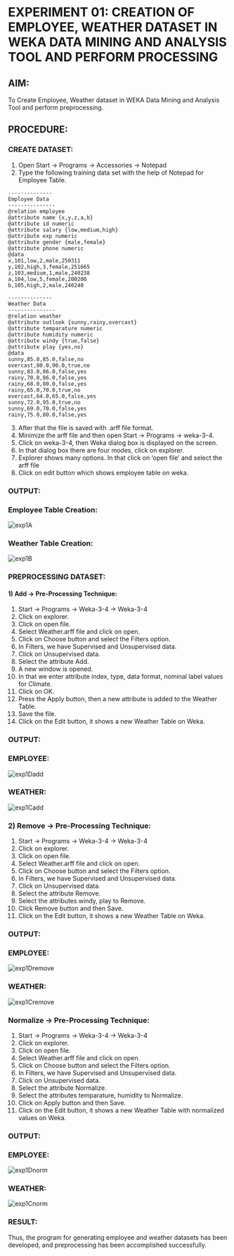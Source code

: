 # EXPERIMENT 01: CREATION OF EMPLOYEE, WEATHER DATASET IN WEKA DATA MINING AND ANALYSIS TOOL AND PERFORM PROCESSING

## AIM: 
  To Create Employee, Weather dataset in WEKA Data Mining and Analysis Tool and perform preprocessing.
## PROCEDURE: 
### CREATE DATASET:
1) Open Start -> Programs -> Accessories -> Notepad
2) Type the following training data set with the help of Notepad for Employee Table.

```
--------------
Employee Data
---------------
@relation employee
@attribute name {x,y,z,a,b}
@attribute id numeric
@attribute salary {low,medium,high}
@attribute exp numeric
@attribute gender {male,female}
@attribute phone numeric
@data
x,101,low,2,male,250311
y,102,high,3,female,251665
z,103,medium,1,male,240238
a,104,low,5,female,200200
b,105,high,2,male,240240

--------------
Weather Data
---------------
@relation weather
@attribute outlook {sunny,rainy,overcast}
@attribute temparature numeric
@attribute humidity numeric
@attribute windy {true,false}
@attribute play {yes,no}
@data
sunny,85.0,85.0,false,no
overcast,80.0,90.0,true,no
sunny,83.0,86.0,false,yes
rainy,70.0,86.0,false,yes
rainy,68.0,80.0,false,yes
rainy,65.0,70.0,true,no
overcast,64.0,65.0,false,yes
sunny,72.0,95.0,true,no
sunny,69.0,70.0,false,yes
rainy,75.0,80.0,false,yes
```
3) After that the file is saved with .arff file format.
4) Minimize the arff file and then open Start -> Programs -> weka-3-4.
5) Click on weka-3-4, then Weka dialog box is displayed on the screen.
6) In that dialog box there are four modes, click on explorer.
7) Explorer shows many options. In that click on ‘open file’ and select the arff file
8) Click on edit button which shows employee table on weka.

### OUTPUT:
### Employee Table Creation:
![exp1A](https://github.com/Rithigasri/WDM_EXP1/assets/93427256/6e53c491-4ba0-4853-aa46-1c068b3c72b6)
### Weather Table Creation:
![exp1B](https://github.com/Rithigasri/WDM_EXP1/assets/93427256/740038c4-93c0-43cb-a7db-ff2bb86e85e4)

### PREPROCESSING DATASET:
#### 1) Add -> Pre-Processing Technique:
1) Start -> Programs -> Weka-3-4 -> Weka-3-4
2) Click on explorer.
3) Click on open file.
4) Select Weather.arff file and click on open.
5) Click on Choose button and select the Filters option.
6) In Filters, we have Supervised and Unsupervised data.
7) Click on Unsupervised data.
8) Select the attribute Add.
9) A new window is opened.
10) In that we enter attribute index, type, data format, nominal label values for Climate.
11) Click on OK.
12) Press the Apply button, then a new attribute is added to the Weather Table.
13) Save the file.
14) Click on the Edit button, it shows a new Weather Table on Weka.

### OUTPUT:
### EMPLOYEE:
![exp1Dadd](https://github.com/Rithigasri/WDM_EXP1/assets/93427256/9b3caef0-1290-4966-baee-29c3aef842c0)
### WEATHER:
![exp1Cadd](https://github.com/Rithigasri/WDM_EXP1/assets/93427256/2196cd2f-e572-436a-89fc-27dbc400de59)


### 2) Remove -> Pre-Processing Technique:

1) Start -> Programs -> Weka-3-4 -> Weka-3-4
2) Click on explorer.
3) Click on open file.
4) Select Weather.arff file and click on open.
5) Click on Choose button and select the Filters option.
6) In Filters, we have Supervised and Unsupervised data.
7) Click on Unsupervised data.
8) Select the attribute Remove.
9) Select the attributes windy, play to Remove.
10) Click Remove button and then Save.
11) Click on the Edit button, it shows a new Weather Table on Weka.

### OUTPUT:
### EMPLOYEE:
![exp1Dremove](https://github.com/Rithigasri/WDM_EXP1/assets/93427256/0a217188-46d1-4039-8b4a-d0c02ce41020)
### WEATHER:
![exp1Cremove](https://github.com/Rithigasri/WDM_EXP1/assets/93427256/b5eabc3b-b48d-4961-b716-c6d190f1ce8a)

### Normalize -> Pre-Processing Technique:

1) Start -> Programs -> Weka-3-4 -> Weka-3-4
2) Click on explorer.
3) Click on open file.
4) Select Weather.arff file and click on open.
5) Click on Choose button and select the Filters option.
6) In Filters, we have Supervised and Unsupervised data.
7) Click on Unsupervised data.
8) Select the attribute Normalize.
9) Select the attributes temparature, humidity to Normalize.
10) Click on Apply button and then Save.
11) Click on the Edit button, it shows a new Weather Table with normalized values on Weka.

### OUTPUT:
### EMPLOYEE:
![exp1Dnorm](https://github.com/Rithigasri/WDM_EXP1/assets/93427256/4d540912-a93b-43b4-89b8-7399ff7d6891)
### WEATHER:
![exp1Cnorm](https://github.com/Rithigasri/WDM_EXP1/assets/93427256/837927b4-cf94-46b7-b09a-a00537158866)
### RESULT: 
  Thus, the program for generating employee and weather datasets has been developed, and preprocessing has been accomplished successfully.
